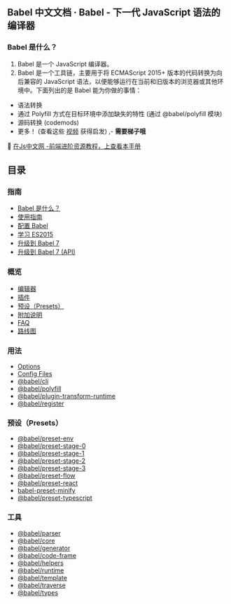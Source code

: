 

## Babel 中文文档 · Babel - 下一代 JavaScript 语法的编译器

### Babel 是什么？
1. Babel 是一个 JavaScript 编译器。
2. Babel 是一个工具链，主要用于将 ECMAScript 2015+ 版本的代码转换为向后兼容的 JavaScript 语法，以便能够运行在当前和旧版本的浏览器或其他环境中。下面列出的是 Babel 能为你做的事情：
+ 语法转换
+ 通过 Polyfill 方式在目标环境中添加缺失的特性 (通过 @babel/polyfill 模块)
+ 源码转换 (codemods)
+ 更多！ (查看这些 [视频](https://babeljs.io/videos) 获得启发) ,- **需要梯子哦**

📖 [在Js中文网 -前端进阶资源教程，上查看本手册](https://www.javascriptc.com/docs/babel-manual)

## 目录

###  指南
+ [Babel 是什么？](https://www.javascriptc.com/docs/babel-manual/base)
+ [使用指南](https://www.javascriptc.com/docs/babel-manual/usage)
+ [配置 Babel](https://www.javascriptc.com/docs/babel-manual/configuration)
+ [学习 ES2015](https://www.javascriptc.com/docs/babel-manual/learn)
+ [升级到 Babel 7](https://www.javascriptc.com/docs/babel-manual/v7-migration)
+ [升级到 Babel 7 (API)](https://www.javascriptc.com/docs/babel-manual/v7-migration-api)
###  概览
+ [编辑器](https://www.javascriptc.com/docs/babel-manual/editors)
+ [插件](https://www.javascriptc.com/docs/babel-manual/plugins)
+ [预设（Presets）](https://www.javascriptc.com/docs/babel-manual/presets)
+ [附加说明](https://www.javascriptc.com/docs/babel-manual/caveats)
+ [FAQ](https://www.javascriptc.com/docs/babel-manual/faq)
+ [路线图](https://www.javascriptc.com/docs/babel-manual/roadmap)
###  用法
+ [Options](https://www.javascriptc.com/docs/babel-manual/options)
+ [Config Files](https://www.javascriptc.com/docs/babel-manual/config-files)
+ [@babel/cli](https://www.javascriptc.com/docs/babel-manual/babel-cli)
+ [@babel/polyfill](https://www.javascriptc.com/docs/babel-manual/babel-polyfill)
+ [@babel/plugin-transform-runtime](https://www.javascriptc.com/docs/babel-manual/babel-plugin-transform-runtime)
+ [@babel/register](https://www.javascriptc.com/docs/babel-manual/babel-register)
###  预设（Presets）
+ [@babel/preset-env](https://www.javascriptc.com/docs/babel-manual/babel-preset-env)
+ [@babel/preset-stage-0](https://www.javascriptc.com/docs/babel-manual/babel-preset-stage-0)
+ [@babel/preset-stage-1](https://www.javascriptc.com/docs/babel-manual/babel-preset-stage-1)
+ [@babel/preset-stage-2](https://www.javascriptc.com/docs/babel-manual/babel-preset-stage-2)
+ [@babel/preset-stage-3](https://www.javascriptc.com/docs/babel-manual/babel-preset-stage-3)
+ [@babel/preset-flow](https://www.javascriptc.com/docs/babel-manual/babel-preset-flow)
+ [@babel/preset-react](https://www.javascriptc.com/docs/babel-manual/babel-preset-react)
+ [babel-preset-minify](https://www.javascriptc.com/docs/babel-manual/babel-preset-minify)
+ [@babel/preset-typescript](https://www.javascriptc.com/docs/babel-manual/babel-preset-typescript)
###  工具
+ [@babel/parser](https://www.javascriptc.com/docs/babel-manual/babel-parser)
+ [@babel/core](https://www.javascriptc.com/docs/babel-manual/babel-core)
+ [@babel/generator](https://www.javascriptc.com/docs/babel-manual/babel-generator)
+ [@babel/code-frame](https://www.javascriptc.com/docs/babel-manual/babel-code-frame)
+ [@babel/helpers](https://www.javascriptc.com/docs/babel-manual/babel-helpers)
+ [@babel/runtime](https://www.javascriptc.com/docs/babel-manual/babel-runtime)
+ [@babel/template](https://www.javascriptc.com/docs/babel-manual/babel-template)
+ [@babel/traverse](https://www.javascriptc.com/docs/babel-manual/babel-traverse)
+ [@babel/types](https://www.javascriptc.com/docs/babel-manual/babel-types)
